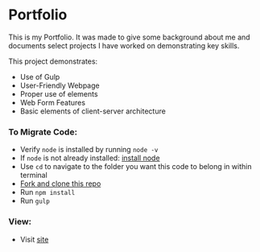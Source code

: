 # Portfolio

This is my Portfolio. It was made to give some background about me and
documents select projects I have worked on demonstrating key skills.

This project demonstrates:
- Use of Gulp
- User-Friendly Webpage
- Proper use of elements
- Web Form Features
- Basic elements of client-server architecture


### To Migrate Code:
-   Verify `node` is installed by running `node -v`
-   If `node` is not already installed: [install node](https://nodejs.org/en/)
-   Use `cd` to navigate to the folder you want this code to belong in within terminal
-   [Fork and clone this repo](https://docs.github.com/en/github/getting-started-with-github/fork-a-repo)
-   Run `npm install`
-   Run `gulp`

### View:
- Visit [site](https://headieh.github.io/Portfolio/)
